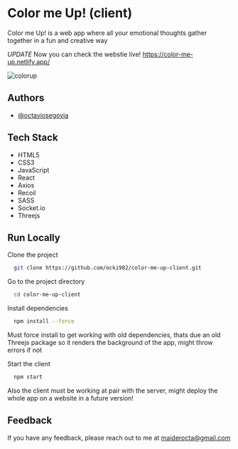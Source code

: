 
# Color me Up! (client)

Color me Up! is a web app where all your emotional thoughts gather together in a fun and creative way

*UPDATE*
Now you can check the webstie live! https://color-me-up.netlify.app/

![colorup](https://user-images.githubusercontent.com/68573345/184258718-1dac9ae4-3417-4ede-b79a-dd7432c447fc.png)


## Authors

- [@octaviosegovia](https://www.linkedin.com/in/octavio-segovia)


## Tech Stack

- HTML5
- CSS3
- JavaScript
- React 
- Axios 
- Recoil 
- SASS
- Socket.io 
- Threejs



## Run Locally

Clone the project

```bash
  git clone https://github.com/ocki982/color-me-up-client.git
```

Go to the project directory

```bash
  cd color-me-up-client
```

Install dependencies

```bash
  npm install --force
```
Must force install to get working with old dependencies, thats due an old Threejs package so it renders the background of the app, might throw errors if not

Start the client

```bash
  npm start
```

Also the client must be working at pair with the server, might deploy the whole app on a website in a future version!




## Feedback

If you have any feedback, please reach out to me at maiderocta@gmail.com
